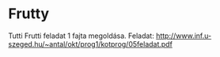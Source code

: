 # Frutty
Tutti Frutti feladat 1 fajta megoldása. Feladat: http://www.inf.u-szeged.hu/~antal/okt/prog1/kotprog/05feladat.pdf
